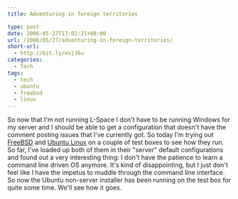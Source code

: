 ```yaml
---
title: Adventuring in foreign territories

type: post
date: 2006-05-27T17:02:21+00:00
url: /2006/05/27/adventuring-in-foreign-territories/
short-url:
  - http://bit.ly/esjJ6u
categories:
  - Tech
tags:
  - tech
  - ubuntu
  - freebsd
  - linux
---
```

So now that I'm not running L-Space I don't have to be running Windows for my server and I should be able to get a configuration that doesn't have the comment posting issues that I've currently got. So today I'm trying out <a href="http://www.freebsd.org">FreeBSD</a> and <a href="http://www.ubuntu.com/">Ubuntu Linux</a> on a couple of test boxes to see how they run. So far, I've loaded up both of them in their "server" default configurations and found out a very interesting thing: I don't have the patience to learn a command line driven OS anymore. It's kind of disappointing, but I just don't feel like I have the impetus to muddle through the command line interface. So now the Ubuntu non-server installer has been running on the test box for quite some time. We'll see how it goes.